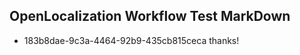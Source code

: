 ## OpenLocalization Workflow Test MarkDown
* 183b8dae-9c3a-4464-92b9-435cb815ceca thanks!

<!--HONumber=Jul16_HO3-->


